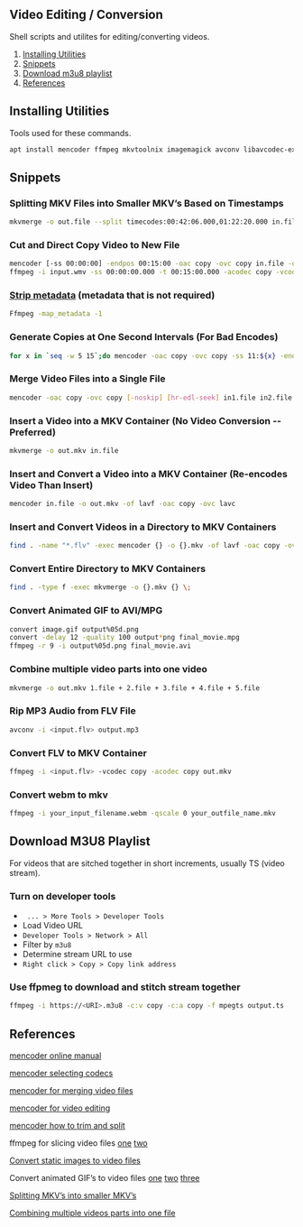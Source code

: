 Video Editing / Conversion
--------------------------
Shell scripts and utilites for editing/converting videos.

1. [Installing Utilities](#installing-utilities)
1. [Snippets](#snippets)
1. [Download m3u8 playlist](#download-m3u8-playlist)
1. [References](#references)

Installing Utilities
--------------------
Tools used for these commands.

```bash
apt install mencoder ffmpeg mkvtoolnix imagemagick avconv libavcodec-extra-53 libav-tools
```

Snippets
--------
### Splitting MKV Files into Smaller MKV’s Based on Timestamps
```bash
mkvmerge -o out.file --split timecodes:00:42:06.000,01:22:20.000 in.file
```

### Cut and Direct Copy Video to New File
```bash
mencoder [-ss 00:00:00] -endpos 00:15:00 -oac copy -ovc copy in.file -o out.file
ffmpeg -i input.wmv -ss 00:00:00.000 -t 00:15:00.000 -acodec copy -vcodec copy output.wmv
```

### [Strip metadata][1] (metadata that is not required)
```bash
Ffmpeg -map_metadata -1
```

### Generate Copies at One Second Intervals (For Bad Encodes)
```bash
for x in `seq -w 5 15`;do mencoder -oac copy -ovc copy -ss 11:${x} -endpos 14:00 in.file -o out-${x}.file;done
```

### Merge Video Files into a Single File
```bash
mencoder -oac copy -ovc copy [-noskip] [hr-edl-seek] in1.file in2.file inX.file -o out.file
```

### Insert a Video into a MKV Container (No Video Conversion -- Preferred)
```bash
mkvmerge -o out.mkv in.file
```

### Insert and Convert a Video into a MKV Container (Re-encodes Video Than Insert)
```bash
mencoder in.file -o out.mkv -of lavf -oac copy -ovc lavc
```

### Insert and Convert Videos in a Directory to MKV Containers
```bash
find . -name "*.flv" -exec mencoder {} -o {}.mkv -of lavf -oac copy -ovc lavc \;
```

### Convert Entire Directory to MKV Containers
```bash
find . -type f -exec mkvmerge -o {}.mkv {} \;
```

### Convert Animated GIF to AVI/MPG
```bash
convert image.gif output%05d.png
convert -delay 12 -quality 100 output*png final_movie.mpg
ffmpeg -r 9 -i output%05d.png final_movie.avi
```

### Combine multiple video parts into one video
```bash
mkvmerge -o out.mkv 1.file + 2.file + 3.file + 4.file + 5.file
```

### Rip MP3 Audio from FLV File
```bash
avconv -i <input.flv> output.mp3
```

### Convert FLV to MKV Container
```bash
ffmpeg -i <input.flv> -vcodec copy -acodec copy out.mkv
```

### Convert webm to mkv
```bash
ffmpeg -i your_input_filename.webm -qscale 0 your_outfile_name.mkv
```

Download M3U8 Playlist
----------------------
For videos that are sitched together in short increments,
usually TS (video stream).

### Turn on developer tools
 * ` ... > More Tools > Developer Tools`
 * Load Video URL
 * `Developer Tools > Network > All`
 * Filter by `m3u8`
 * Determine stream URL to use
 * `Right click > Copy > Copy link address`

### Use ffpmeg to download and stitch stream together
```bash
ffmpeg -i https://<URI>.m3u8 -c:v copy -c:a copy -f mpegts output.ts
```


References
----------
[mencoder online manual][2]

[mencoder selecting codecs][3]

[mencoder for merging video files][4]

[mencoder for video editing][5]

[mencoder how to trim and split][6]

ffmpeg for slicing video files [one][7] [two][8]

[Convert static images to video files][9]

Convert animated GIF’s to video files [one][10] [two][11] [three][12]

[Splitting MKV’s into smaller MKV’s][13]

[Combining multiple videos parts into one file][14]

[1]: https://stackoverflow.com/questions/11474532/how-to-change-metadata-with-ffmpeg-avconv-without-creating-a-new-file
[2]: http://www.mplayerhq.hu/DOCS/HTML/en/mencoder.html
[3]: http://www.mplayerhq.hu/DOCS/HTML/en/menc-feat-selecting-codec.html
[4]: http://www.linuxquestions.org/questions/linux-general-1/how-to-merge-2-avi-together-424988/
[5]: http://bro1.centras.info/mencoder_editing.html
[6]: http://www.misterhowto.com/index.php?category=Computers&subcategory=Video&article=trim_or_split_with_mencoder
[7]: http://www.joeldare.com/wiki/video:cut_video_with_ffmpeg
[8]: http://www.mydigitallife.info/convert-flash-video-flv-files-to-mpg-or-avi-and-other-media-formats/
[9]: http://jupiter.ethz.ch/~pjt/makingMovies.html
[10]: http://stackoverflow.com/questions/3212821/animated-gif-to-avi-on-linux
[11]: http://www.catswhocode.com/blog/19-ffmpeg-commands-for-all-needs
[12]: http://www.imagemagick.org/discourse-server/viewtopic.php?f=1&t=14743&view=next
[13]: http://www.bunkus.org/videotools/mkvtoolnix/doc/mkvmerge.html
[14]: https://askubuntu.com/questions/637074/merging-multiple-more-than-two-videos-on-ubuntu
